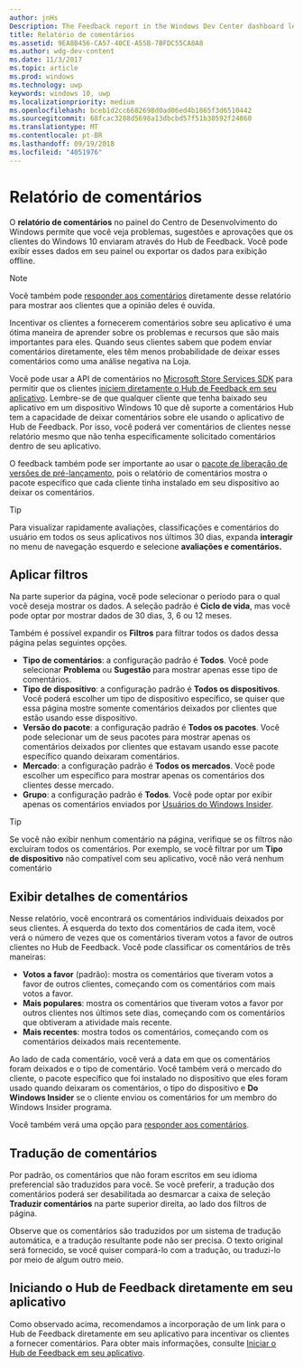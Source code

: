 ```yaml
---
author: jnHs
Description: The Feedback report in the Windows Dev Center dashboard lets you see the problems, suggestions, and upvotes that your Windows 10 customers have submitted through Feedback Hub.
title: Relatório de comentários
ms.assetid: 9EA8B456-CA57-40CE-A55B-7BFDC55CA8A8
ms.author: wdg-dev-content
ms.date: 11/3/2017
ms.topic: article
ms.prod: windows
ms.technology: uwp
keywords: windows 10, uwp
ms.localizationpriority: medium
ms.openlocfilehash: bceb1d2cc6682698d0ad06ed4b1865f3d6510442
ms.sourcegitcommit: 68fcac3288d5698a13dbcbd57f51b30592f24860
ms.translationtype: MT
ms.contentlocale: pt-BR
ms.lasthandoff: 09/19/2018
ms.locfileid: "4051976"
---
```

# <a name="feedback-report"></a>Relatório de comentários

O **relatório de comentários** no painel do Centro de Desenvolvimento do Windows permite que você veja problemas, sugestões e aprovações que os clientes do Windows 10 enviaram através do Hub de Feedback. Você pode exibir esses dados em seu painel ou exportar os dados para exibição offline.

> [!NOTE]
> Você também pode [responder aos comentários](respond-to-customer-feedback.md) diretamente desse relatório para mostrar aos clientes que a opinião deles é ouvida.

Incentivar os clientes a fornecerem comentários sobre seu aplicativo é uma ótima maneira de aprender sobre os problemas e recursos que são mais importantes para eles. Quando seus clientes sabem que podem enviar comentários diretamente, eles têm menos probabilidade de deixar esses comentários como uma análise negativa na Loja.

Você pode usar a API de comentários no [Microsoft Store Services SDK](http://aka.ms/store-em-sdk) para permitir que os clientes [iniciem diretamente o Hub de Feedback em seu aplicativo](../monetize/launch-feedback-hub-from-your-app.md). Lembre-se de que qualquer cliente que tenha baixado seu aplicativo em um dispositivo Windows 10 que dê suporte a comentários Hub tem a capacidade de deixar comentários sobre ele usando o aplicativo de Hub de Feedback. Por isso, você poderá ver comentários de clientes nesse relatório mesmo que não tenha especificamente solicitado comentários dentro de seu aplicativo.

O feedback também pode ser importante ao usar o [pacote de liberação de versões de pré-lançamento](package-flights.md), pois o relatório de comentários mostra o pacote específico que cada cliente tinha instalado em seu dispositivo ao deixar os comentários.

> [!TIP]
> Para visualizar rapidamente avaliações, classificações e comentários do usuário em todos os seus aplicativos nos últimos 30 dias, expanda **interagir** no menu de navegação esquerdo e selecione **avaliações e comentários.** 


## <a name="apply-filters"></a>Aplicar filtros

Na parte superior da página, você pode selecionar o período para o qual você deseja mostrar os dados. A seleção padrão é **Ciclo de vida**, mas você pode optar por mostrar dados de 30 dias, 3, 6 ou 12 meses.

Também é possível expandir os **Filtros** para filtrar todos os dados dessa página pelas seguintes opções.

- **Tipo de comentários**: a configuração padrão é **Todos**. Você pode selecionar **Problema** ou **Sugestão** para mostrar apenas esse tipo de comentários.
- **Tipo de dispositivo**: a configuração padrão é **Todos os dispositivos**. Você poderá escolher um tipo de dispositivo específico, se quiser que essa página mostre somente comentários deixados por clientes que estão usando esse dispositivo.
- **Versão do pacote**: a configuração padrão é **Todos os pacotes**. Você pode selecionar um de seus pacotes para mostrar apenas os comentários deixados por clientes que estavam usando esse pacote específico quando deixaram comentários.
- **Mercado**: a configuração padrão é **Todos os mercados**. Você pode escolher um específico para mostrar apenas os comentários dos clientes desse mercado.
- **Grupo**: a configuração padrão é **Todos**. Você pode optar por exibir apenas os comentários enviados por [Usuários do Windows Insider](http://insider.windows.com).

> [!TIP]
> Se você não exibir nenhum comentário na página, verifique se os filtros não excluíram todos os comentários. Por exemplo, se você filtrar por um **Tipo de dispositivo** não compatível com seu aplicativo, você não verá nenhum comentário


## <a name="viewing-feedback-details"></a>Exibir detalhes de comentários

Nesse relatório, você encontrará os comentários individuais deixados por seus clientes. À esquerda do texto dos comentários de cada item, você verá o número de vezes que os comentários tiveram votos a favor de outros clientes no Hub de Feedback. Você pode classificar os comentários de três maneiras:

- **Votos a favor** (padrão): mostra os comentários que tiveram votos a favor de outros clientes, começando com os comentários com mais votos a favor.
- **Mais populares**: mostra os comentários que tiveram votos a favor por outros clientes nos últimos sete dias, começando com os comentários que obtiveram a atividade mais recente.
- **Mais recentes**: mostra todos os comentários, começando com os comentários deixados mais recentemente.

Ao lado de cada comentário, você verá a data em que os comentários foram deixados e o tipo de comentário. Você também verá o mercado do cliente, o pacote específico que foi instalado no dispositivo que eles foram usado quando deixaram os comentários, o tipo do dispositivo e **Do Windows Insider** se o cliente enviou os comentários for um membro do Windows Insider programa.

Você também verá uma opção para [responder aos comentários](respond-to-customer-feedback.md).


## <a name="translating-feedback"></a>Tradução de comentários

Por padrão, os comentários que não foram escritos em seu idioma preferencial são traduzidos para você. Se você preferir, a tradução dos comentários poderá ser desabilitada ao desmarcar a caixa de seleção **Traduzir comentários** na parte superior direita, ao lado dos filtros de página.

Observe que os comentários são traduzidos por um sistema de tradução automática, e a tradução resultante pode não ser precisa. O texto original será fornecido, se você quiser compará-lo com a tradução, ou traduzi-lo por meio de algum outro meio.


## <a name="launching-feedback-hub-directly-from-your-app"></a>Iniciando o Hub de Feedback diretamente em seu aplicativo

Como observado acima, recomendamos a incorporação de um link para o Hub de Feedback diretamente em seu aplicativo para incentivar os clientes a fornecer comentários. Para obter mais informações, consulte [Iniciar o Hub de Feedback em seu aplicativo](../monetize/launch-feedback-hub-from-your-app.md).
